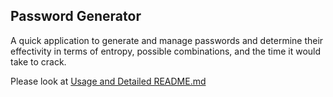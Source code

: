 ## Password Generator

A quick application to generate and manage passwords and determine their effectivity in terms of entropy, possible combinations, and the time it would take to crack. 

Please look at [Usage and Detailed README.md](PassGen.swiftpm/README.md)
